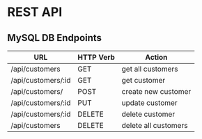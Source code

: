 # REST API

## MySQL DB Endpoints

| **URL** | **HTTP Verb**   |  **Action**|
|------------|-------------|------------|
| /api/customers                 | GET            | get all customers
| /api/customers/:id            | GET            | get customer
| /api/customers/                | POST          | create new customer
| /api/customers/:id            | PUT             | update customer
| /api/customers/:id            | DELETE      | delete customer
| /api/customers		| DELETE      | delete all customers

